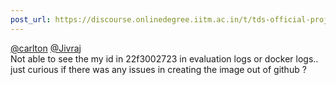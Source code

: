 ```yaml
---
post_url: https://discourse.onlinedegree.iitm.ac.in/t/tds-official-project1-discrepencies/171141/397
---
```

[@carlton](/u/carlton) [@Jivraj](/u/jivraj)  
Not able to see the my id in 22f3002723 in evaluation logs or docker logs.. just curious if there was any issues in creating the image out of github ?